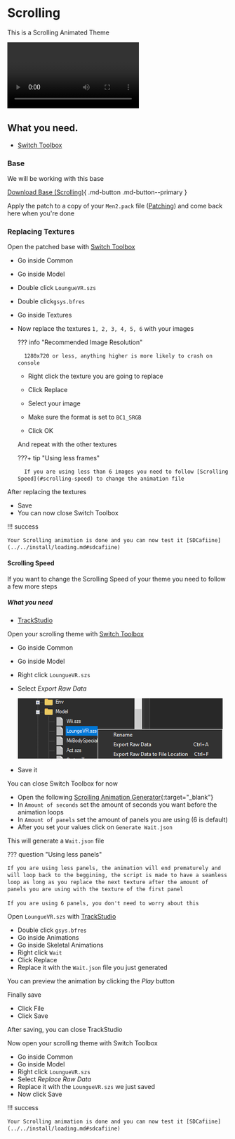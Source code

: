 # Scrolling

This is a Scrolling Animated Theme

<video controls>
<source src="../imgs/frame/vf.mp4" type="video/mp4">
</video>

## What you need.

- [Switch Toolbox](https://github.com/KillzXGaming/Switch-Toolbox/releases/tag/Final)

### Base

We will be working with this base

[Download Base (Scrolling)](bases/scrolling/Men2.bps){ .md-button .md-button--primary }

Apply the patch to a copy of your `Men2.pack` file ([Patching](../../install/patching.md)) and come back here when you're done

### Replacing Textures

Open the patched base with [Switch Toolbox](https://github.com/KillzXGaming/Switch-Toolbox/releases/tag/Final)

- Go inside Common
- Go inside Model
- Double click `LoungueVR.szs`
- Double click`gsys.bfres`
- Go inside Textures

- Now replace the textures `1, 2, 3, 4, 5, 6` with your images

    ??? info "Recommended Image Resolution"

        1280x720 or less, anything higher is more likely to crash on console

    - Right click the texture you are going to replace
    - Click Replace
    - Select your image

    - Make sure the format is set to `BC1_SRGB`
    - Click OK

    And repeat with the other textures

    ???+ tip "Using less frames"

        If you are using less than 6 images you need to follow [Scrolling Speed](#scrolling-speed) to change the animation file


After replacing the textures

- Save
- You can now close Switch Toolbox

!!! success

    Your Scrolling animation is done and you can now test it [SDCafiine](../../install/loading.md#sdcafiine)

#### Scrolling Speed

If you want to change the Scrolling Speed of your theme you need to follow a few more steps

##### What you need

- [TrackStudio](https://github.com/MapStudioProject/Track-Studio/releases)

Open your scrolling theme with [Switch Toolbox](https://github.com/KillzXGaming/Switch-Toolbox/releases/tag/Final)

- Go inside Common
- Go inside Model
- Right click `LoungueVR.szs`
- Select *Export Raw Data*

    ![image](imgs/frame/f1.png)

- Save it

You can close Switch Toolbox for now

- Open the following [Scrolling Animation Generator](scripts/scrolling.html){:target="_blank"}
- In `Amount of seconds` set the amount of seconds you want before the animation loops
- In `Amount of panels` set the amount of panels you are using (6 is default)
- After you set your values click on `Generate Wait.json`

This will generate a `Wait.json` file

??? question "Using less panels"

    If you are using less panels, the animation will end prematurely and will loop back to the beggining, the script is made to have a seamless loop as long as you replace the next texture after the amount of panels you are using with the texture of the first panel

    If you are using 6 panels, you don't need to worry about this

Open `LoungueVR.szs` with [TrackStudio](https://github.com/MapStudioProject/Track-Studio/releases)

- Double click `gsys.bfres`
- Go inside Animations
- Go inside Skeletal Animations
- Right click `Wait`
- Click Replace
- Replace it with the `Wait.json` file you just generated

You can preview the animation by clicking the *Play* button

Finally save

- Click File
- Click Save

After saving, you can close TrackStudio

Now open your scrolling theme with Switch Toolbox

- Go inside Common
- Go inside Model
- Right click `LoungueVR.szs`
- Select *Replace Raw Data*
- Replace it with the `LoungueVR.szs` we just saved
- Now click Save

!!! success

    Your Scrolling animation is done and you can now test it [SDCafiine](../../install/loading.md#sdcafiine)